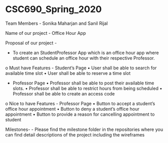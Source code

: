 # CSC690_Spring_2020


Team Members - Sonika Maharjan and Sanil Rijal

Name of our project - Office Hour App

Proposal of our project -

-    To create an StudentProfessor App which is an office hour app where student can schedule an office hour with their respective Professor.


o    Must have Features
    - Student’s Page
        •    User shall be able to search for available time slot
        •    User shall be able to reserve a time slot
        
   
   - Professor Page
        •    Professor shall be able to post their available time slots.
        •    Professor shall be able to restrict hours from being scheduled
        •    Professor shall be able to create an access code
        
        
o    Nice to have Features
    - Professor Page
        •    Button to accept a student’s office hour appointment
        •    Button to deny a student’s office hour appointment
        •    Button to provide a reason for cancelling appointment to student

Milestones-
    -  Please find the milestone folder in the repositories where you can find detail descriptions of the project including the wireframes




